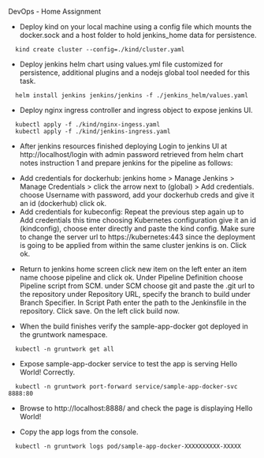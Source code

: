 DevOps - Home Assignment

* Deploy kind on your local machine using a config file which mounts the docker.sock and a host folder to hold jenkins_home data for persistence.
```
  kind create cluster --config=./kind/cluster.yaml
```

* Deploy jenkins helm chart using values.yml file customized for persistence, additional plugins and a nodejs global tool needed for this task.
```
  helm install jenkins jenkins/jenkins -f ./jenkins_helm/values.yaml
```

* Deploy nginx ingress controller and ingress object to expose jenkins UI.
```
  kubectl apply -f ./kind/nginx-ingess.yaml
  kubectl apply -f ./kind/jenkins-ingress.yaml
```

* After jenkins resources finished deploying Login to jenkins UI at http://localhost/login with admin password retrieved from helm chart notes instruction 1 and prepare jenkins for the pipeline as follows:

- Add credentials for dockerhub: jenkins home > Manage Jenkins > Manage Credentials > click the arrow next to (global) > Add credentials. choose Username with password, add your dockerhub creds and give it an id (dockerhub) click ok.
- Add credentials for kubeconfig: Repeat the previous step again up to Add credentials this time choosing Kubernetes configuration give it an id (kindconfig), choose enter directly and paste the kind config. Make sure to change the server url to https://kubernetes:443 since the deployment is going to be applied from within the same cluster jenkins is on. Click ok.


* Return to jenkins home screen click new item on the left enter an item name choose pipeline and click ok. Under Pipeline Definition choose Pipeline script from SCM. under SCM choose git and paste the .git url to the repository under Repository URL, specify the branch to build under Branch Specifier. In Script Path enter the path to the Jenkinsfile in the repository. Click save. On the left click build now.


* When the build finishes verify the sample-app-docker got deployed in the gruntwork namespace.
```
  kubectl -n gruntwork get all
```

* Expose sample-app-docker service to test the app is serving Hello World! Correctly.
```
  kubectl -n gruntwork port-forward service/sample-app-docker-svc 8888:80
```

* Browse to http://localhost:8888/ and check the page is displaying Hello World!


* Copy the app logs from the console.
```
  kubectl -n gruntwork logs pod/sample-app-docker-XXXXXXXXXX-XXXXX
```
